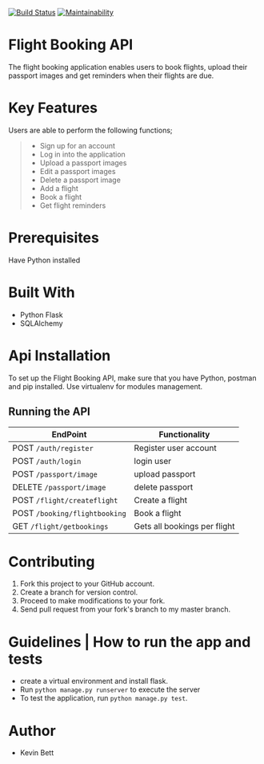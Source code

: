 [![Build Status](https://travis-ci.com/kevinbett/Flight-Booking-API.svg?branch=ft-add-passport-167105135)](https://travis-ci.com/kevinbett/Flight-Booking-API)
[![Maintainability](https://api.codeclimate.com/v1/badges/4c656883a42b03c6e3d1/maintainability)](https://codeclimate.com/github/kevinbett/Flight-Booking-API/maintainability)
# Flight Booking API

The flight booking application enables users to book flights, upload their passport images and get reminders when their flights are due.

# Key Features

Users are able to perform the following functions;

> * Sign up for an account
> * Log in into the application
> * Upload a passport images
> * Edit a passport images
> * Delete a passport image
> * Add a flight
> * Book a flight
> * Get flight reminders

# Prerequisites

Have Python installed

# Built With

* Python Flask
* SQLAlchemy

# Api Installation

To set up the Flight Booking API, make sure that you have Python, postman and pip installed.
Use virtualenv for modules management.
## Running the API
**EndPoint** | **Functionality**
--- | ---
POST `/auth/register` | Register user account
POST `/auth/login` | login user
POST `/passport/image` | upload passport
DELETE `/passport/image` | delete passport
POST  `/flight/createflight` | Create a flight
POST `/booking/flightbooking` | Book a flight
GET  `/flight/getbookings` | Gets all bookings per flight

# Contributing

1. Fork this project to your GitHub account.
2. Create a branch for version control.
3. Proceed to make modifications to your fork.
4. Send pull request from your fork's branch to my master branch.

# Guidelines | How to run the app and tests

- create a virtual environment and install flask.
- Run `python manage.py runserver` to execute the server
- To test the application, run `python manage.py test`.

# Author

* Kevin Bett
